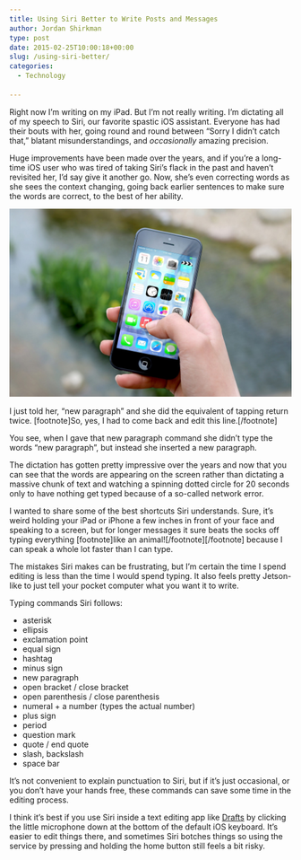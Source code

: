 ```yaml
---
title: Using Siri Better to Write Posts and Messages
author: Jordan Shirkman
type: post
date: 2015-02-25T10:00:18+00:00
slug: /using-siri-better/
categories:
  - Technology

---
```

Right now I’m writing on my iPad. But I’m not really writing. I’m dictating all of my speech to Siri, our favorite spastic iOS assistant. Everyone has had their bouts with her, going round and round between “Sorry I didn’t catch that,” blatant misunderstandings, and _occasionally_ amazing precision.

Huge improvements have been made over the years, and if you’re a long-time iOS user who was tired of taking Siri’s flack in the past and haven’t revisited her, I’d say give it another go. Now, she’s even correcting words as she sees the context changing, going back earlier sentences to make sure the words are correct, to the best of her ability.

![Image](/static/images/holding-iphone.jpeg) 

I just told her, “new paragraph” and she did the equivalent of tapping return twice. [footnote]So, yes, I had to come back and edit this line.[/footnote]

You see, when I gave that new paragraph command she didn’t type the words “new paragraph”, but instead she inserted a new paragraph.

The dictation has gotten pretty impressive over the years and now that you can see that the words are appearing on the screen rather than dictating a massive chunk of text and watching a spinning dotted circle for 20 seconds only to have nothing get typed because of a so-called network error.

I wanted to share some of the best shortcuts Siri understands. Sure, it’s weird holding your iPad or iPhone a few inches in front of your face and speaking to a screen, but for longer messages it sure beats the socks off typing everything \[footnote]like an animal![/footnote\]\[/footnote\] because I can speak a whole lot faster than I can type. <!--more-->

The mistakes Siri makes can be frustrating, but I’m certain the time I spend editing is less than the time I would spend typing. It also feels pretty Jetson-like to just tell your pocket computer what you want it to write.

Typing commands Siri follows:

  * asterisk
  * ellipsis
  * exclamation point
  * equal sign
  * hashtag
  * minus sign
  * new paragraph
  * open bracket / close bracket
  * open parenthesis / close parenthesis
  * numeral + a number (types the actual number)
  * plus sign
  * period
  * question mark
  * quote / end quote
  * slash, backslash
  * space bar

It’s not convenient to explain punctuation to Siri, but if it’s just occasional, or you don’t have your hands free, these commands can save some time in the editing process.

I think it’s best if you use Siri inside a text editing app like [Drafts](https://itunes.apple.com/us/app/drafts-4-quickly-capture-notes/id905337691?mt=8&at=11l4uNett) by clicking the little microphone down at the bottom of the default iOS keyboard. It’s easier to edit things there, and sometimes Siri botches things so using the service by pressing and holding the home button still feels a bit risky.
